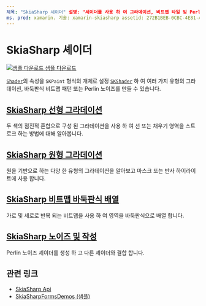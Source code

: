 ```yaml
---
제목: "SkiaSharp 셰이더" 설명: "셰이더를 사용 하 여 그라데이션, 비트맵 타일 및 Perlin 노이즈 만들기"
ms. prod: xamarin. 기술: xamarin-skiasharp assetid: 272B1BEB-0CBC-4E81-A3B9-A9C69AEE3722 author: davidbritch: dabritch: 08/23/2018:-loc: [ Xamarin.Forms , Xamarin.Essentials ]
---
```


# <a name="skiasharp-shaders"></a>SkiaSharp 셰이더

[![샘플 다운로드](~/media/shared/download.png) 샘플 다운로드](https://docs.microsoft.com/samples/xamarin/xamarin-forms-samples/skiasharpforms-demos)

[`Shader`](xref:SkiaSharp.SKPaint.Shader)의 속성을 `SKPaint` 형식의 개체로 설정 [`SKShader`](xref:SkiaSharp.SKShader) 하 여 여러 가지 유형의 그라데이션, 바둑판식 비트맵 패턴 또는 Perlin 노이즈를 만들 수 있습니다.

## <a name="the-skiasharp-linear-gradient"></a>[SkiaSharp 선형 그라데이션](linear-gradient.md)

두 색의 점진적 혼합으로 구성 된 그라데이션을 사용 하 여 선 또는 채우기 영역을 스트로크 하는 방법에 대해 알아봅니다.

## <a name="skiasharp-circular-gradients"></a>[SkiaSharp 원형 그라데이션](circular-gradients.md)

원을 기반으로 하는 다양 한 유형의 그라데이션을 알아보고 마스크 또는 반사 하이라이트에 사용 합니다.

## <a name="skiasharp-bitmap-tiling"></a>[SkiaSharp 비트맵 바둑판식 배열](bitmap-tiling.md)

가로 및 세로로 반복 되는 비트맵을 사용 하 여 영역을 바둑판식으로 배열 합니다.

## <a name="skiasharp-noise-and-composing"></a>[SkiaSharp 노이즈 및 작성](noise.md)

Perlin 노이즈 셰이더를 생성 하 고 다른 셰이더와 결합 합니다.

## <a name="related-links"></a>관련 링크

- [SkiaSharp Api](https://docs.microsoft.com/dotnet/api/skiasharp)
- [SkiaSharpFormsDemos (샘플)](https://docs.microsoft.com/samples/xamarin/xamarin-forms-samples/skiasharpforms-demos)
